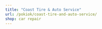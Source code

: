 ```yaml
---
title: "Coast Tire & Auto Service"
url: /pokiok/coast-tire-and-auto-service/
shop: car repair
---
```

